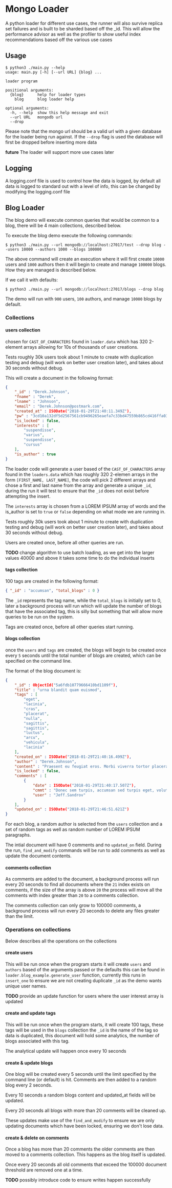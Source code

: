 # Mongo Loader

A python loader for different use cases, the runner will also survive replica set failures and is built to be
sharded based off the _id.  This will allow the performance advisor as well as the profiler to show useful
index recommendations based off the various use cases

## Usage

```commandline
$ python3 ./main.py --help
usage: main.py [-h] [--url URL] {blog} ...

loader program

positional arguments:
  {blog}      help for loader types
    blog      blog loader help

optional arguments:
  -h, --help  show this help message and exit
  --url URL   mongodb url
  --drop
```

Please note that the mongo url should be a valid url with a given database for the loader being run against.
If the `--drop` flag is used the database will first be dropped before inserting more data

**future** The loader will support more use cases later 

## Logging

A logging.conf file is used to control how the data is logged, by default all data is logged to standard out with a 
level of info, this can be changed by modifying the logging.conf file

## Blog Loader

The blog demo will execute common queries that would be common to a blog, there will be 4 main collections, described 
below.

To execute the blog demo execute the following commands:

```commandline
$ python3 ./main.py --url mongodb://localhost:27017/test --drop blog --users 10000 --authors 1000 --blogs 100000
```

The above command will create an execution where it will first create `10000` users and `1000` authors then it will
begin to create and manage `100000` blogs.  How they are managed is described below.

If we call it with defaults:
```commandline
$ python3 ./main.py --url mongodb://localhost:27017/blogs --drop blog
```

The demo will run with `900` users, `100` authors, and manage `10000` blogs by default.

### Collections
#### users collection
chosen for `CAST_OF_CHARACTERS` found in `loader.data` which has 320 2-element arrays allowing for 10s of thousands of 
user creations.

Tests roughly 30k users took about 1 minute to create with duplication testing and debug (will work on better user creation later), 
and takes about 30 seconds without debug.

This will create a document in the following format:
```json
{
	"_id" : "Derek.Johnson",
	"fname" : "Derek",
	"lname" : "Johnson",
	"email" : "Derek.Johnson@postmark.com",
	"created_at" : ISODate("2018-01-29T21:40:11.349Z"),
	"pw" : "3cd10a132df5d2567561cb9496265eaefa7c33bd47559b865cd416ffa039",
	"is_locked" : false,
	"interests" : [
		"suspendisse",
		"varius",
		"suspendisse",
		"cursus"
	],
	"is_author" : true
}
```

The loader code will generate a user based of the `CAST_OF_CHARACTERS` array found in the `loaders.data` which has roughly
320 2-elemen arrays in the form `[FIRST_NAME, LAST_NAME]`, the code will pick 2 different arrays and chose a first and last 
name from the array and generate a unique `_id`, during the run it will test to ensure that the `_id` does not exist 
before attempting the insert.  

The `interests` array is chosen from a LOREM IPSUM array of words and the is_author is set to `true` or `false` depending
on what mode we are running in.

Tests roughly 30k users took about 1 minute to create with duplication testing and debug (will work on better user creation later), 
and takes about 30 seconds without debug.

Users are created once, before all other queries are run.

**TODO** change algorithm to use batch loading, as we get into the larger values 40000 and above it takes some time to do
the individual inserts

#### tags collection

100 tags are created in the following format:
```json
{ "_id" : "accumsan", "total_blogs" : 0 }
```

The `_id` represents the tag name, while the `total_blogs` is initially set to 0, later a background process will run
which will update the number of blogs that have the associated tag, this is silly but something that will allow more
queries to be run on the system.

Tags are created once, before all other queries start running.

#### blogs collection

once the `users` and `tags` are created, the blogs will begin to be created once every `5` seconds until the total number
of blogs are created, which can be specified on the command line.

The format of the blog document is: 
```json
{
	"_id" : ObjectId("5a6fdb10779666410bd1109f"),
	"title" : "urna blandit quam euismod",
	"tags" : [
		"eget",
		"lacinia",
		"cras",
		"placerat",
		"nulla",
		"sagittis",
		"sagittis",
		"luctus",
		"arcu",
		"vehicula",
		"lacinia"
	],
	"created_on" : ISODate("2018-01-29T21:40:16.499Z"),
	"author" : "Derek.Johnson",
	"content" : "Praesent eu feugiat eros. Morbi viverra tortor placerat eros gravida, ...",
	"is_locked" : false,
	"comments" : [
		{
			"date" : ISODate("2018-01-29T21:40:17.507Z"),
			"cmmt" : "Donec sem turpis, accumsan sed turpis eget, volutpat interdum augue. Nullam eget dolor tellus. Curabitur metus",
			"user" : "Jeff.Sandrov"
		}
	],
	"updated_on" : ISODate("2018-01-29T21:46:51.621Z")
}
```

For each blog, a random author is selected from the `users` collection and a set of random tags as well as random number
of LOREM IPSUM paragraphs.

The intial document will have 0 comments and no `updated_on` field.  During the run, `find_and_modify` commands will be
run to add comments as well as update the document contents.


#### comments collection
As comments are added to the document, a background process will run every 20 seconds to find all documents where the `21` index exists 
on comments, if the size of the array is above `20` the process will move all the comments with index greater than `20` 
to a comments collection.

The comments collection can only grow to 100000 comments, a background process will run every 20 seconds to delete any 
files greater than the limit.

### Operations on collections
Below describes all the operations on the collections

#### create users
This will be run once when the program starts it will create `users` and `authors` based of the arguments passed or the defaults
this can be found in `loader.blog_example.generate_user` function, currently this runs in `insert_one` to ensure we are not
creating duplicate `_id` as the demo wants unique user names.

**TODO** provide an update function for users where the user interest array is updated

#### create and update tags
This will be run once when the program starts, it will create 100 tags, these tags will be used in the `blogs` collection
the `_id` is the name of the tag so data is duplicated, this document will hold some analytics, the number of blogs associated
with this tag. 

The analytical update will happen once every 10 seconds

#### create & update blogs
One blog will be created every 5 seconds until the limit specified by the command line (or default) is hit.  Comments are 
then added to a random blog every 2 seconds.

Every 10 seconds a random blogs content and updated_at fields will be updated.

Every 20 seconds all blogs with more than 20 comments will be cleaned up.

These updates make use of the `find_and_modify` to ensure we are only updating documents which have been locked, ensuring
we don't lose data.

#### create & delete on comments
Once a blog has more than 20 comments the older comments are then moved to a comments collection.  This happens as the 
blog itself is updated.  

Once every 20 seconds all old comments that exceed the 100000 document threshold are removed one at a time.

**TODO** possibly introduce code to ensure writes happen successfully 